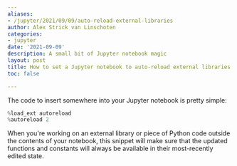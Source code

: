 ```yaml
---
aliases:
- /jupyter/2021/09/09/auto-reload-external-libraries
author: Alex Strick van Linschoten
categories:
- jupyter
date: '2021-09-09'
description: A small bit of Jupyter notebook magic
layout: post
title: How to set a Jupyter notebook to auto-reload external libraries
toc: false

---
```


The code to insert somewhere into your Jupyter notebook is pretty simple:

```python
%load_ext autoreload
%autoreload 2
```

When you're working on an external library or piece of Python code outside the contents of your notebook, this snippet will make sure that the updated functions and constants will always be available in their most-recently edited state.